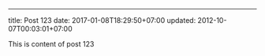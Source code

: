 ---
title: Post 123
date: 2017-01-08T18:29:50+07:00
updated: 2012-10-07T00:03:01+07:00

This is content of post 123